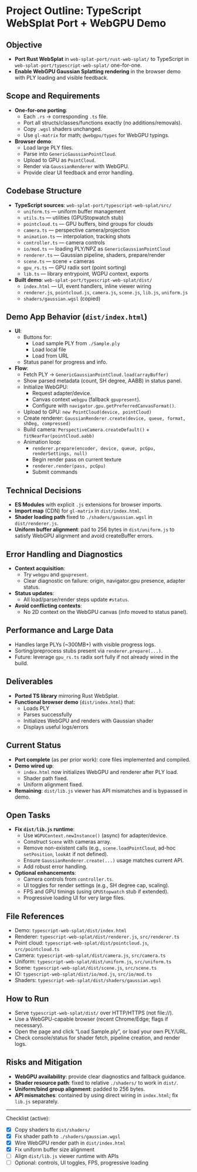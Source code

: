 # Project Outline: TypeScript WebSplat Port + WebGPU Demo

## Objective
- **Port Rust WebSplat** in `web-splat-port/rust-web-splat/` to TypeScript in `web-splat-port/typescript-web-splat/` one-for-one.
- **Enable WebGPU Gaussian Splatting rendering** in the browser demo with PLY loading and visible feedback.

## Scope and Requirements
- **One-for-one porting**:
  - Each `.rs` -> corresponding `.ts` file.
  - Port all structs/classes/functions exactly (no additions/removals).
  - Copy `.wgsl` shaders unchanged.
  - Use `gl-matrix` for math; `@webgpu/types` for WebGPU typings.
- **Browser demo**:
  - Load large PLY files.
  - Parse into `GenericGaussianPointCloud`.
  - Upload to GPU as `PointCloud`.
  - Render via `GaussianRenderer` with WebGPU.
  - Provide clear UI feedback and error handling.

## Codebase Structure
- **TypeScript sources**: `web-splat-port/typescript-web-splat/src/`
  - `uniform.ts` — uniform buffer management
  - `utils.ts` — utilities (GPUStopwatch stub)
  - `pointcloud.ts` — GPU buffers, bind groups for clouds
  - `camera.ts` — perspective camera/projection
  - `animation.ts` — interpolation, tracking shots
  - `controller.ts` — camera controls
  - `io/mod.ts` — loading PLY/NPZ as `GenericGaussianPointCloud`
  - `renderer.ts` — Gaussian pipeline, shaders, prepare/render
  - `scene.ts` — scene + cameras
  - `gpu_rs.ts` — GPU radix sort (point sorting)
  - `lib.ts` — library entrypoint, WGPU context, exports
- **Built demo**: `web-splat-port/typescript-web-splat/dist/`
  - `index.html` — UI, event handlers, inline viewer wiring
  - `renderer.js`, `pointcloud.js`, `camera.js`, `scene.js`, `lib.js`, `uniform.js`
  - `shaders/gaussian.wgsl` (copied)

## Demo App Behavior (`dist/index.html`)
- **UI**:
  - Buttons for:
    - Load sample PLY from `./Sample.ply`
    - Load local file
    - Load from URL
  - Status panel for progress and info.
- **Flow**:
  - Fetch PLY -> `GenericGaussianPointCloud.load(arrayBuffer)`
  - Show parsed metadata (count, SH degree, AABB) in status panel.
  - Initialize WebGPU:
    - Request adapter/device.
    - Canvas context `webgpu` (fallback `gpupresent`).
    - Configure with `navigator.gpu.getPreferredCanvasFormat()`.
  - Upload to GPU: `new PointCloud(device, pointCloud)`
  - Create renderer: `GaussianRenderer.create(device, queue, format, shDeg, compressed)`
  - Build camera: `PerspectiveCamera.createDefault()` + `fitNearFar(pointCloud.aabb)`
  - Animation loop:
    - `renderer.prepare(encoder, device, queue, pcGpu, renderSettings, null)`
    - Begin render pass on current texture
    - `renderer.render(pass, pcGpu)`
    - Submit commands

## Technical Decisions
- **ES Modules** with explicit `.js` extensions for browser imports.
- **Import map** (CDN) for `gl-matrix` in `dist/index.html`.
- **Shader loading path** fixed to `./shaders/gaussian.wgsl` in `dist/renderer.js`.
- **Uniform buffer alignment**: pad to 256 bytes in `dist/uniform.js` to satisfy WebGPU alignment and avoid createBuffer errors.

## Error Handling and Diagnostics
- **Context acquisition**:
  - Try `webgpu` and `gpupresent`.
  - Clear diagnostic on failure: origin, navigator.gpu presence, adapter status.
- **Status updates**:
  - All load/parse/render steps update `#status`.
- **Avoid conflicting contexts**:
  - No 2D context on the WebGPU canvas (info moved to status panel).

## Performance and Large Data
- Handles large PLYs (~300MB+) with visible progress logs.
- Sorting/preprocess stubs present via `renderer.prepare(...)`.
- Future: leverage `gpu_rs.ts` radix sort fully if not already wired in the build.

## Deliverables
- **Ported TS library** mirroring Rust WebSplat.
- **Functional browser demo** (`dist/index.html`) that:
  - Loads PLY
  - Parses successfully
  - Initializes WebGPU and renders with Gaussian shader
  - Displays useful logs/errors

## Current Status
- **Port complete** (as per prior work): core files implemented and compiled.
- **Demo wired up**:
  - `index.html` now initializes WebGPU and renderer after PLY load.
  - Shader path fixed.
  - Uniform alignment fixed.
- **Remaining**: `dist/lib.js` viewer has API mismatches and is bypassed in demo.

## Open Tasks
- **Fix `dist/lib.js` runtime**:
  - Use `WGPUContext.newInstance()` (async) for adapter/device.
  - Construct `Scene` with cameras array.
  - Remove non-existent calls (e.g., `scene.loadPointCloud`, ad-hoc `setPosition`, `lookAt` if not defined).
  - Ensure `GaussianRenderer.create(...)` usage matches current API.
  - Add robust error handling.
- **Optional enhancements**:
  - Camera controls from `controller.ts`.
  - UI toggles for render settings (e.g., SH degree cap, scaling).
  - FPS and GPU timings (using `GPUStopwatch` stub if extended).
  - Progressive loading UI for very large files.

## File References
- Demo: `typescript-web-splat/dist/index.html`
- Renderer: `typescript-web-splat/dist/renderer.js`, `src/renderer.ts`
- Point cloud: `typescript-web-splat/dist/pointcloud.js`, `src/pointcloud.ts`
- Camera: `typescript-web-splat/dist/camera.js`, `src/camera.ts`
- Uniform: `typescript-web-splat/dist/uniform.js`, `src/uniform.ts`
- Scene: `typescript-web-splat/dist/scene.js`, `src/scene.ts`
- IO: `typescript-web-splat/dist/io/mod.js`, `src/io/mod.ts`
- Shaders: `typescript-web-splat/dist/shaders/gaussian.wgsl`

## How to Run
- Serve `typescript-web-splat/dist/` over HTTP/HTTPS (not file://).
- Use a WebGPU-capable browser (recent Chrome/Edge; flags if necessary).
- Open the page and click “Load Sample.ply”, or load your own PLY/URL.
- Check console/status for shader fetch, pipeline creation, and render logs.

## Risks and Mitigation
- **WebGPU availability**: provide clear diagnostics and fallback guidance.
- **Shader resource path**: fixed to relative `./shaders/` to work in `dist/`.
- **Uniform/bind group alignment**: padded to 256 bytes.
- **API mismatches**: contained by using direct wiring in `index.html`; fix `lib.js` separately.

---

Checklist (active):
- [x] Copy shaders to `dist/shaders/`
- [x] Fix shader path to `./shaders/gaussian.wgsl`
- [x] Wire WebGPU render path in `dist/index.html`
- [x] Fix uniform buffer size alignment
- [ ] Align `dist/lib.js` viewer runtime with APIs
- [ ] Optional: controls, UI toggles, FPS, progressive loading

